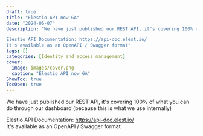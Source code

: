 ```yaml
---
draft: true
title: "Elestio API now GA"
date: "2024-06-07"
description: "We have just published our REST API, it's covering 100% of what you can do through our dashboard (because this is what we use internally)

Elestio API Documentation: https://api-doc.elest.io/
It's available as an OpenAPI / Swagger format"
tags: []
categories: [Identity and access management]
cover:
  image: images/cover.png
  caption: "Elestio API now GA"
ShowToc: true
TocOpen: true
---
```



We have just published our REST API, it's covering 100% of what you can do through our dashboard (because this is what we use internally)

Elestio API Documentation: [https://api\-doc.elest.io/](https://api-doc.elest.io/?ref=blog.elest.io)  
It's available as an OpenAPI / Swagger format



